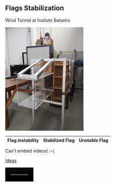 ##  Flags Stabilization 

Wind Tunnel at Insituto Balseiro 

<img src="/figures/tunel_balseiro.jpeg" alt="tunel_balseiro" width="250"/>

| Flag instability | Stabilized Flag | Unstable Flag |
|------------------|-----------------|---------------|

Can't embed videos! :-(




[Ideas](discusion.md)

 <video src='https://drive.google.com/file/d/1C5-1Z0xcwlC1FYfGyEECk9nN_C7MxgE1' width=90/>











